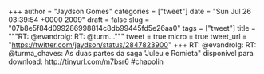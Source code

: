 
+++
author = "Jaydson Gomes"
categories = ["tweet"]
date = "Sun Jul 26 03:39:54 +0000 2009"
draft = false
slug = "07b8e5f84d099286998814c8db99445fd5e26aa0"
tags = ["tweet"]
title = """RT: @evandrolg: RT: @turm..."""
tweet = true
micro = true
tweet_url = "https://twitter.com/jaydson/status/2847823900"
+++
RT: @evandrolg: RT: @turma_chaves: As duas partes da saga 'Juleu e Romieta" disponível para download: http://tinyurl.com/m7bsr6 #chapolin

